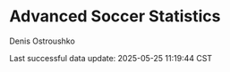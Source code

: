 # Advanced Soccer Statistics
Denis Ostroushko

<!-- gfm -->

Last successful data update: 2025-05-25 11:19:44 CST
